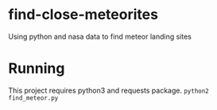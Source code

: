 # find-close-meteorites
Using python and nasa data to find meteor landing sites

# Running
This project requires python3 and requests package.
`python2 find_meteor.py`
